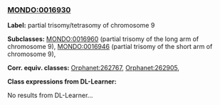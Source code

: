 
### [MONDO:0016930](http://purl.obolibrary.org/obo/MONDO_0016930)
**Label:** partial trisomy/tetrasomy of chromosome 9

**Subclasses:** [MONDO:0016960](http://purl.obolibrary.org/obo/MONDO_0016960) (partial trisomy of the long arm of chromosome 9), [MONDO:0016946](http://purl.obolibrary.org/obo/MONDO_0016946) (partial trisomy of the short arm of chromosome 9), 

**Corr. equiv. classes:** [Orphanet:262767](http://www.orpha.net/ORDO/Orphanet_262767), [Orphanet:262905](http://www.orpha.net/ORDO/Orphanet_262905), 

**Class expressions from DL-Learner:**

No results from DL-Learner...




